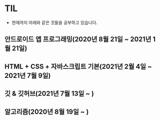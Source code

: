 # TIL

* 현재까지 아래와 같은 것들을 공부하고 있습니다.

## 안드로이드 앱 프로그래밍(2020년 8월 21일 ~ 2021년 1월 21일)

## HTML + CSS + 자바스크립트 기본(2021년 2월 4일 ~ 2021년 7월 9일)

## 깃 & 깃허브(2021년 7월 13일 ~ )

## 알고리즘(2020년 8월 19일 ~ )
